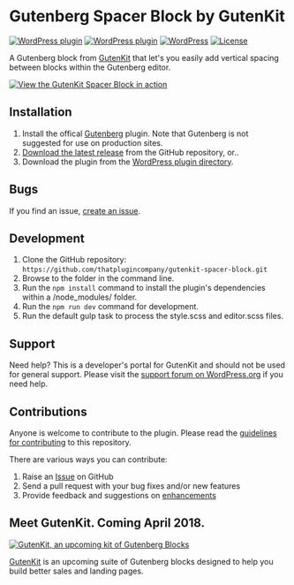 # Gutenberg Spacer Block by GutenKit

[![WordPress plugin](https://img.shields.io/wordpress/plugin/dt/spacer-block-gutenberg.svg?style=flat)](https://wordpress.org/plugins/spacer-block-gutenberg/) [![WordPress plugin](https://img.shields.io/wordpress/plugin/v/spacer-block-gutenberg.svg?style=flat)](https://wordpress.org/plugins/spacer-block-gutenberg/) [![WordPress](https://img.shields.io/wordpress/v/spacer-block-gutenberg.svg?style=flat)]() [![License](https://img.shields.io/badge/license-GPL--3.0%2B-red.svg)](https://github.com/thatplugincompany/gutenkit-spacer-block/blob/master/license.txt)

A Gutenberg block from [GutenKit](https://gutenkit.com?utm_medium=gutenkit-spacer-github&utm_source=readme&utm_campaign=readme&utm_content=gutenkit) that let's you easily add vertical spacing between blocks within the Gutenberg editor. 

[![View the GutenKit Spacer Block in action](https://user-images.githubusercontent.com/1813435/34619685-f744b2c0-f210-11e7-901f-45552f9a9b08.gif)](https://gutenkit.com)

## Installation ##

1. Install the offical [Gutenberg](https://wordpress.org/plugins/gutenberg/) plugin. Note that Gutenberg is not suggested for use on production sites.
2. [Download the latest release](https://github.com/thatplugincompany/gutenkit-spacer-block/releases) from the GitHub repository, or..
3. Download the plugin from the [WordPress plugin directory](https://wordpress.org/plugins/spacer-block-gutenberg/).

## Bugs ##
If you find an issue, [create an issue](https://github.com/thatplugincompany/gutenkit-spacer-block/issues?state=open).

## Development ##
1. Clone the GitHub repository: `https://github.com/thatplugincompany/gutenkit-spacer-block.git`
2. Browse to the folder in the command line.
3. Run the `npm install` command to install the plugin's dependencies within a /node_modules/ folder.
4. Run the `npm run dev` command for development.
5. Run the default gulp task to process the style.scss and editor.scss files.

## Support ##
Need help? This is a developer's portal for GutenKit and should not be used for general support. Please visit the [support forum on WordPress.org](https://wordpress.org/support/plugin/spacer-block-gutenberg) if you need help.

## Contributions ##
Anyone is welcome to contribute to the plugin. Please read the [guidelines for contributing](https://github.com/thatplugincompany/gutenkit-spacer-block/blob/master/CONTRIBUTING.md) to this repository.

There are various ways you can contribute:

1. Raise an [Issue](https://github.com/thatplugincompany/gutenkit-spacer-block/issues) on GitHub
2. Send a pull request with your bug fixes and/or new features
3. Provide feedback and suggestions on [enhancements](https://github.com/thatplugincompany/gutenkit-spacer-block/issues?direction=desc&labels=Enhancement&page=1&sort=created&state=open)

## Meet GutenKit. Coming April 2018. ##

[![GutenKit, an upcoming kit of Gutenberg Blocks](https://user-images.githubusercontent.com/1813435/34618784-e4c1a782-f20d-11e7-803f-4a9bb10e2d52.jpg)](https://gutenkit.com)
    
[GutenKit](https://gutenkit.com?utm_medium=gutenkit-spacer-github&utm_source=readme&utm_campaign=readme&utm_content=meeet-gutenkit) is an upcoming suite of Gutenberg blocks designed to help you build better sales and landing pages. 
